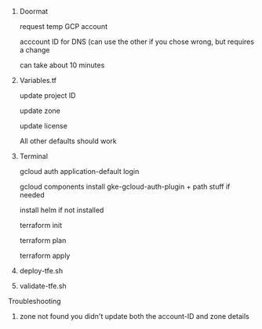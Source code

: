 1. Doormat
	
 	request temp GCP account

	acccount ID for DNS (can use the other if you chose wrong, but requires a change

	can take about 10 minutes

3. Variables.tf

	update project ID

	update zone

	update license

	All other defaults should work

4. Terminal

	gcloud auth application-default login

	gcloud components install gke-gcloud-auth-plugin + path stuff if needed

	install helm if not installed

	terraform init

	terraform plan

	terraform apply
	

5. deploy-tfe.sh

6. validate-tfe.sh

Troubleshooting

1. zone not found
    you didn't update both the account-ID and zone details

